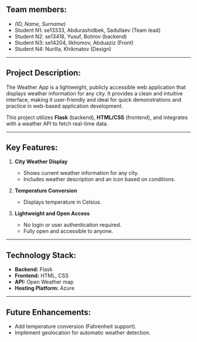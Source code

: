 
## Team members:

* _(ID, Name, Surname)_
* Student N1: se13333, Abdurashidbek, Sadullaev (Team lead)
* Student N2: se13418, Yusuf, Botirov (backend)
* Student N3: se14204, Ilkhomov, Abduaziz (Front)
* Student N4:  Nurilla, Khikmatov (Design)

---

## Project Description:
The Weather App is a lightweight, publicly accessible web application that displays weather information for any city. It provides a clean and intuitive interface, making it user-friendly and ideal for quick demonstrations and practice in web-based application development.

This project utilizes **Flask** (backend), **HTML/CSS** (frontend), and integrates with a weather API to fetch real-time data.

---

## Key Features:
1. **City Weather Display**  
   - Shows current weather information for any city.
   - Includes weather description and an icon based on conditions.
   
2. **Temperature Conversion**  
   - Displays temperature in Celsius.

3. **Lightweight and Open Access**  
   - No login or user authentication required.  
   - Fully open and accessible to anyone.

---

## Technology Stack:
- **Backend:** Flask
- **Frontend:** HTML, CSS
- **API:** Open Weather map
- **Hosting Platform:** Azure

---

## Future Enhancements:
- Add temperature conversion (Fahrenheit support).
- Implement geolocation for automatic weather detection.
